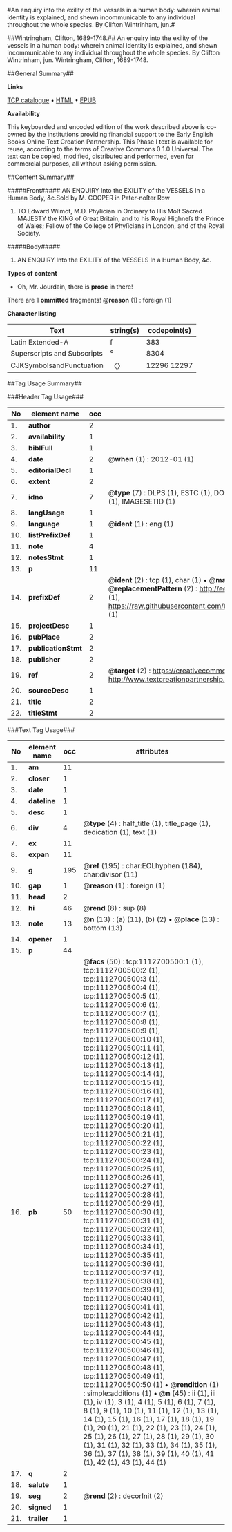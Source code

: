 #An enquiry into the exility of the vessels in a human body: wherein animal identity is explained, and shewn incommunicable to any individual throughout the whole species. By Clifton Wintrinham, jun.#

##Wintringham, Clifton, 1689-1748.##
An enquiry into the exility of the vessels in a human body: wherein animal identity is explained, and shewn incommunicable to any individual throughout the whole species. By Clifton Wintrinham, jun.
Wintringham, Clifton, 1689-1748.

##General Summary##

**Links**

[TCP catalogue](http://www.ota.ox.ac.uk/tcp/)  • 
[HTML](http://tei.it.ox.ac.uk/tcp/Texts-HTML/free/004/004835436.html)  • 
[EPUB](http://tei.it.ox.ac.uk/tcp/Texts-EPUB/free/004/004835436.epub)

**Availability**

This keyboarded and encoded edition of the
	       work described above is co-owned by the institutions
	       providing financial support to the Early English Books
	       Online Text Creation Partnership. This Phase I text is
	       available for reuse, according to the terms of Creative
	       Commons 0 1.0 Universal. The text can be copied,
	       modified, distributed and performed, even for
	       commercial purposes, all without asking permission.


##Content Summary##

#####Front#####
AN ENQUIRY Into the EXILITY of the VESSELS In a Human Body, &c.Sold by M. COOPER in Pater-noſter Row
1. TO Edward Wilmot, M.D. Phyſician in Ordinary to His Moſt Sacred MAJESTY the KING of Great Britain, and to his Royal Highneſs the Prince of Wales; Fellow of the College of Phyſicians in London, and of the Royal Society.

#####Body#####

1. AN ENQUIRY Into the EXILITY of the VESSELS In a Human Body, &c.

**Types of content**

  * Oh, Mr. Jourdain, there is **prose** in there!

There are 1 **ommitted** fragments! 
 @__reason__ (1) : foreign (1)

**Character listing**


|Text|string(s)|codepoint(s)|
|---|---|---|
|Latin Extended-A|ſ|383|
|Superscripts             and Subscripts|⁰|8304|
|CJKSymbolsandPunctuation|〈〉|12296 12297|

##Tag Usage Summary##

###Header Tag Usage###

|No|element name|occ|attributes|
|---|---|---|---|
|1.|__author__|2||
|2.|__availability__|1||
|3.|__biblFull__|1||
|4.|__date__|2| @__when__ (1) : 2012-01 (1)|
|5.|__editorialDecl__|1||
|6.|__extent__|2||
|7.|__idno__|7| @__type__ (7) : DLPS (1), ESTC (1), DOCNO (1), TCP (1), GALEDOCNO (1), CONTENTSET (1), IMAGESETID (1)|
|8.|__langUsage__|1||
|9.|__language__|1| @__ident__ (1) : eng (1)|
|10.|__listPrefixDef__|1||
|11.|__note__|4||
|12.|__notesStmt__|1||
|13.|__p__|11||
|14.|__prefixDef__|2| @__ident__ (2) : tcp (1), char (1)  •  @__matchPattern__ (2) : ([0-9\-]+):([0-9IVX]+) (1), (.+) (1)  •  @__replacementPattern__ (2) : http://eebo.chadwyck.com/downloadtiff?vid=$1&page=$2 (1), https://raw.githubusercontent.com/textcreationpartnership/Texts/master/tcpchars.xml#$1 (1)|
|15.|__projectDesc__|1||
|16.|__pubPlace__|2||
|17.|__publicationStmt__|2||
|18.|__publisher__|2||
|19.|__ref__|2| @__target__ (2) : https://creativecommons.org/publicdomain/zero/1.0/ (1), http://www.textcreationpartnership.org/docs/. (1)|
|20.|__sourceDesc__|1||
|21.|__title__|2||
|22.|__titleStmt__|2||


###Text Tag Usage###

|No|element name|occ|attributes|
|---|---|---|---|
|1.|__am__|11||
|2.|__closer__|1||
|3.|__date__|1||
|4.|__dateline__|1||
|5.|__desc__|1||
|6.|__div__|4| @__type__ (4) : half_title (1), title_page (1), dedication (1), text (1)|
|7.|__ex__|11||
|8.|__expan__|11||
|9.|__g__|195| @__ref__ (195) : char:EOLhyphen (184), char:divisor (11)|
|10.|__gap__|1| @__reason__ (1) : foreign (1)|
|11.|__head__|2||
|12.|__hi__|46| @__rend__ (8) : sup (8)|
|13.|__note__|13| @__n__ (13) : (a) (11), (b) (2)  •  @__place__ (13) : bottom (13)|
|14.|__opener__|1||
|15.|__p__|44||
|16.|__pb__|50| @__facs__ (50) : tcp:1112700500:1 (1), tcp:1112700500:2 (1), tcp:1112700500:3 (1), tcp:1112700500:4 (1), tcp:1112700500:5 (1), tcp:1112700500:6 (1), tcp:1112700500:7 (1), tcp:1112700500:8 (1), tcp:1112700500:9 (1), tcp:1112700500:10 (1), tcp:1112700500:11 (1), tcp:1112700500:12 (1), tcp:1112700500:13 (1), tcp:1112700500:14 (1), tcp:1112700500:15 (1), tcp:1112700500:16 (1), tcp:1112700500:17 (1), tcp:1112700500:18 (1), tcp:1112700500:19 (1), tcp:1112700500:20 (1), tcp:1112700500:21 (1), tcp:1112700500:22 (1), tcp:1112700500:23 (1), tcp:1112700500:24 (1), tcp:1112700500:25 (1), tcp:1112700500:26 (1), tcp:1112700500:27 (1), tcp:1112700500:28 (1), tcp:1112700500:29 (1), tcp:1112700500:30 (1), tcp:1112700500:31 (1), tcp:1112700500:32 (1), tcp:1112700500:33 (1), tcp:1112700500:34 (1), tcp:1112700500:35 (1), tcp:1112700500:36 (1), tcp:1112700500:37 (1), tcp:1112700500:38 (1), tcp:1112700500:39 (1), tcp:1112700500:40 (1), tcp:1112700500:41 (1), tcp:1112700500:42 (1), tcp:1112700500:43 (1), tcp:1112700500:44 (1), tcp:1112700500:45 (1), tcp:1112700500:46 (1), tcp:1112700500:47 (1), tcp:1112700500:48 (1), tcp:1112700500:49 (1), tcp:1112700500:50 (1)  •  @__rendition__ (1) : simple:additions (1)  •  @__n__ (45) : ii (1), iii (1), iv (1), 3 (1), 4 (1), 5 (1), 6 (1), 7 (1), 8 (1), 9 (1), 10 (1), 11 (1), 12 (1), 13 (1), 14 (1), 15 (1), 16 (1), 17 (1), 18 (1), 19 (1), 20 (1), 21 (1), 22 (1), 23 (1), 24 (1), 25 (1), 26 (1), 27 (1), 28 (1), 29 (1), 30 (1), 31 (1), 32 (1), 33 (1), 34 (1), 35 (1), 36 (1), 37 (1), 38 (1), 39 (1), 40 (1), 41 (1), 42 (1), 43 (1), 44 (1)|
|17.|__q__|2||
|18.|__salute__|1||
|19.|__seg__|2| @__rend__ (2) : decorInit (2)|
|20.|__signed__|1||
|21.|__trailer__|1||
